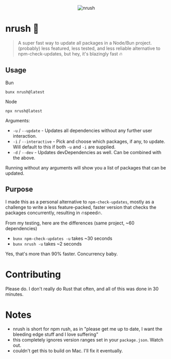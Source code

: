 <center>
  
![nrush](https://github.com/omznc/nrush/assets/38432561/ad2f9d0c-477a-420a-aa34-7c171fe8a0a8)

</center>

# nrush 🦀

> A super fast way to update all packages in a Node/Bun project. (probably) less featured, less tested, and less reliable alternative to npm-check-updates, but hey, it's blazingly fast 🔥

## Usage

Bun
```
bunx nrush@latest
```

Node
```
npx nrush@latest
```

Arguments:
  - `-u` / `--update` - Updates all dependencies without any further user interaction.
  - `-i` / `--interactive` - Pick and choose which packages, if any, to update. Will default to this if both `-u` and `-i` are supplied. 
  - `-d` / `--dev` - Updates devDependencies as well. Can be combined with the above.

Running without any arguments will show you a list of packages that can be updated.

## Purpose 
I made this as a personal alternative to `npm-check-updates`, mostly as a challenge to write a less feature-packed, faster version that checks the packages concurrently, resulting in 🔥speed🔥.

From my testing, here are the differences (same project, ~60 dependencies)
- `bunx npm-check-updates -u` takes ~30 seconds
- `bunx nrush -u` takes ~2 seconds

Yes, that's more than 90% faster. Concurrency baby.

# Contributing
Please do. I don't really do Rust that often, and all of this was done in 30 minutes.

# Notes
- nrush is short for npm rush, as in "please get me up to date, I want the bleeding edge stuff and I love suffering"
- this completely ignores version ranges set in your `package.json`. Watch out.
- couldn't get this to build on Mac. I'll fix it eventually.
